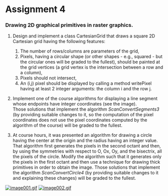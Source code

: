 # Assignment 4
### Drawing 2D graphical primitives in raster graphics.

1. Design and implement a class CartesianGrid that draws a square 2D Cartesian grid having the following features:
   1. The number of rows/columns are parameters of the grid,
   2. Pixels, having a circular shape (or other shapes - e.g.,
squared - but the circular ones will be graded to the fullest), should be painted at the grid vertices (a grid vertex is the intersection between a row and a column),
   3. Pixels should not intersect,
   4. An (i,j) pixel should be displayed by calling a method writePixel
having at least 2 integer arguments: the column i and the row j.


2. Implement one of the course algorithms for displaying a line segment whose endpoints have integer coordinates (see the image).\
Those solutions that implement the algorithm *ScanConvertSegments3* (by providing suitable changes to it, so the computation of the pixel coordinates does not use the pixel coordinates computed by the algorithm of the course) will be graded to the fullest.


3. At course hours, it was presented an algorithm for drawing a circle having the center at the origin and the radius having an integer value. That algorithm first generates the pixels in the second octant and then, by using the symmetries with respect to O, Ox, Oy, and the bisectrix, all the pixels of the circle. Modify the algorithm such that it generates only the pixels in the first octant and then use a technique for drawing thick primitives in order to obtain the image. Those solutions that implement the algorithm *ScanConvertCircle4* (by providing suitable changes to it and explaining these changes) will be graded to the fullest.

[![image001.gif](https://i.postimg.cc/QdGDvPkQ/image001.gif)](https://postimg.cc/jLXB7M12)
[![image002.gif](https://i.postimg.cc/5NF171v9/image002.gif)](https://postimg.cc/gndfjCN1)
